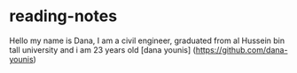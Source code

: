 # reading-notes
Hello my name is Dana, I am a civil engineer, graduated from al Hussein bin tall university and i am 23 years old
[dana younis] (https://github.com/dana-younis)

